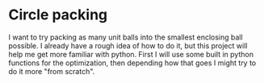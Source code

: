 # Circle packing

I want to try packing as many unit balls into the smallest enclosing ball possible. I already have a rough idea of how to do it, but this project will help me get more familiar with python. First I will use some built in python functions for the optimization, then depending how that goes I might try to do it more "from scratch".
